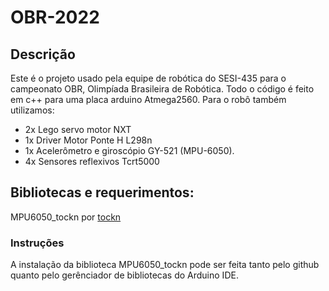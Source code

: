 # OBR-2022

## Descrição
Este é o projeto usado pela equipe de robótica do SESI-435 para o campeonato OBR, Olimpíada Brasileira de Robótica. Todo o código é feito em c++ para uma placa arduino Atmega2560. Para o robô também utilizamos:
 * 2x Lego servo motor NXT
 * 1x Driver Motor Ponte H L298n
 * 1x Acelerômetro e giroscópio GY-521 (MPU-6050).
 * 4x Sensores reflexivos Tcrt5000

## Bibliotecas e requerimentos:
MPU6050_tockn por [tockn](https://github.com/tockn)

### Instruções
A instalação da biblioteca MPU6050_tockn pode ser feita tanto pelo github quanto pelo gerênciador de bibliotecas do Arduino IDE.
